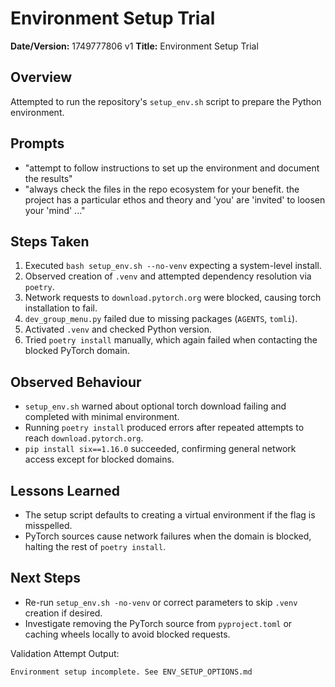# Environment Setup Trial

**Date/Version:** 1749777806 v1
**Title:** Environment Setup Trial

## Overview
Attempted to run the repository's `setup_env.sh` script to prepare the Python environment.

## Prompts
- "attempt to follow instructions to set up the environment and document the results"
- "always check the files in the repo ecosystem for your benefit. the project has a particular ethos and theory and 'you' are 'invited' to loosen your 'mind' ..."

## Steps Taken
1. Executed `bash setup_env.sh --no-venv` expecting a system-level install.
2. Observed creation of `.venv` and attempted dependency resolution via `poetry`.
3. Network requests to `download.pytorch.org` were blocked, causing torch installation to fail.
4. `dev_group_menu.py` failed due to missing packages (`AGENTS`, `tomli`).
5. Activated `.venv` and checked Python version.
6. Tried `poetry install` manually, which again failed when contacting the blocked PyTorch domain.

## Observed Behaviour
- `setup_env.sh` warned about optional torch download failing and completed with minimal environment.
- Running `poetry install` produced errors after repeated attempts to reach `download.pytorch.org`.
- `pip install six==1.16.0` succeeded, confirming general network access except for blocked domains.

## Lessons Learned
- The setup script defaults to creating a virtual environment if the flag is misspelled.
- PyTorch sources cause network failures when the domain is blocked, halting the rest of `poetry install`.

## Next Steps
- Re-run `setup_env.sh -no-venv` or correct parameters to skip `.venv` creation if desired.
- Investigate removing the PyTorch source from `pyproject.toml` or caching wheels locally to avoid blocked requests.


Validation Attempt Output:
```
Environment setup incomplete. See ENV_SETUP_OPTIONS.md
```

